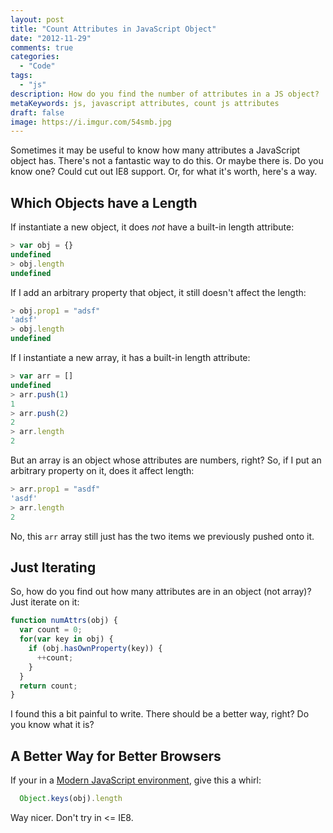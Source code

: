 ```yaml
---
layout: post
title: "Count Attributes in JavaScript Object"
date: "2012-11-29"
comments: true
categories:
  - "Code"
tags:
  - "js"
description: How do you find the number of attributes in a JS object?  Turns out there's not a fantastic way to do it
metaKeywords: js, javascript attributes, count js attributes
draft: false
image: https://i.imgur.com/54smb.jpg
---
```


Sometimes it may be useful to know how many attributes a JavaScript object has.  There's not a fantastic way to do this.  Or maybe there is.  Do you know one?  Could cut out IE8 support.  Or, for what it's worth, here's a way.

<!--more-->

## Which Objects have a Length

If instantiate a new object, it does *not* have a built-in length attribute:

```js
> var obj = {}
undefined
> obj.length
undefined
```

If I add an arbitrary property that object, it still doesn't affect the length:

```js
> obj.prop1 = "adsf"
'adsf'
> obj.length
undefined
```

If I instantiate a new array, it has a built-in length attribute:

```js
> var arr = []
undefined
> arr.push(1)
1
> arr.push(2)
2
> arr.length
2
```

But an array is an object whose attributes are numbers, right?  So, if I put an arbitrary property on it, does it affect length:

```js
> arr.prop1 = "asdf"
'asdf'
> arr.length
2
```

No, this `arr` array still just has the two items we previously pushed onto it.

## Just Iterating

So, how do you find out how many attributes are in an object (not array)?  Just iterate on it:

```js
function numAttrs(obj) {
  var count = 0;
  for(var key in obj) {
    if (obj.hasOwnProperty(key)) {
      ++count;
    }
  }
  return count;
}
```

I found this a bit painful to write.  There should be a better way, right?  Do you know what it is?

## A Better Way for Better Browsers

If your in a [Modern JavaScript environment](http://kangax.github.com/es5-compat-table/), give this a whirl:

```js
  Object.keys(obj).length
```

Way nicer.  Don't try in <= IE8.
